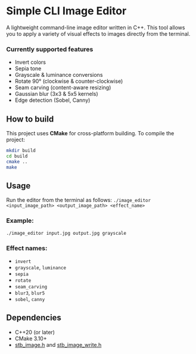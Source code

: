 # Simple CLI Image Editor

A lightweight command-line image editor written in C++. This tool allows you to apply a variety of visual effects to images directly from the terminal.

### Currently supported features

- Invert colors
- Sepia tone
- Grayscale & luminance conversions
- Rotate 90° (clockwise & counter-clockwise)
- Seam carving (content-aware resizing)
- Gaussian blur (3x3 & 5x5 kernels)
- Edge detection (Sobel, Canny)

## How to build

This project uses **CMake** for cross-platform building. To compile the project:

```bash
mkdir build
cd build
cmake ..
make
```

## Usage

Run the editor from the terminal as follows: `./image_editor <input_image_path> <output_image_path> <effect_name>`

### Example:

`./image_editor input.jpg output.jpg grayscale`

### Effect names:

- `invert`
- `grayscale`, `luminance`
- `sepia`
- `rotate`
- `seam_carving`
- `blur3`, `blur5`
- `sobel`, `canny`

## Dependencies

- C++20 (or later)
- CMake 3.10+
- [stb_image.h](https://github.com/nothings/stb/blob/master/stb_image.h) and [stb_image_write.h](https://github.com/nothings/stb/blob/master/stb_image_write.h)
